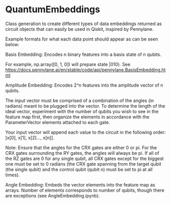 # QuantumEmbeddings
Class generation to create different types of data embeddings returned as circuit objects that can easily be used in Qiskit, inspired by Pennylane.


Example formats for what each data point should appear as can be seen below:

Basis Embedding: Encodes n binary features into a basis state of n qubits.

For example, np.array([0, 1, 0]) will prepare state |010⟩. See https://docs.pennylane.ai/en/stable/code/api/pennylane.BasisEmbedding.html

Amplitude Embedding: Encodes 2^n features into the amplitude vector of n qubits.

The input vector must be comprised of a combination of the angles (in radians) meant to be plugged into the vector. To determine the length of the ideal vector, experiment with the number of qubits you wish to see in the feature map first, then organize the elements in accordance with the ParameterVector elements attached to each gate.

Your input vector will append each value to the circuit in the following order: [x[0], x[1], x[2]..., x[n]].

Note: Ensure that the angles for the CRX gates are either 0 or pi. For the CRX gates surrounding the RY gates, the angles will always be pi. If all of the RZ 
gates are 0 for any single qubit, all CRX gates except for the biggest one must be set to 0 radians (the CRX gate spanning from the target qubit (the single qubit) and the control qubit (qubit n) must be set to pi at all times).

Angle Embedding: Embeds the vector elements into the feature map as arrays. Number of elements corresponds to number of qubits, though there are exceptions (see AngleEmbedding.ipynb).
